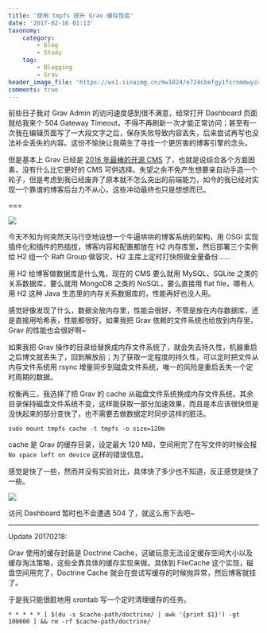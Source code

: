 ```yaml
---
title: '使用 tmpfs 提升 Grav 缓存性能'
date: '2017-02-16 01:13'
taxonomy:
    category:
        - blog
        - Study
    tag:
        - Blogging
        - Grav
header_image_file: 'https://ws1.sinaimg.cn/mw1024/e724cbefgy1fcrnmmwyzcj21840m4tjp'
comments: true
---
```


前些日子我对 Grav Admin 的访问速度感到很不满意，经常打开 Dashboard 页面就给我来个 504 Gateway Timeout，不得不再刷新一次才能正常访问；甚至有一次我在编辑页面写了一大段文字之后，保存失败导致内容丢失，后来尝试再写也没法补全丢失的内容。这份不愉快让我萌生了寻找一个更厉害的博客引擎的念头。

但是基本上 Grav 已经是 [2016 年最棒的开源 CMS][1] 了，也就是说综合各个方面因素，没有什么比它更好的 CMS  可供选择。失望之余不免产生想要亲自动手造一个轮子，但是考虑到我已经废弃了原本就不怎么突出的前端能力，如今的我已经对实现一个靠谱的博客后台力不从心，这些冲动最终也只是想想而已。

===

![](https://ws1.sinaimg.cn/large/e724cbefgy1fcrnq75atej20u602k74n)

今天不知为何突然天马行空地设想一个牛逼哄哄的博客系统的架构，用 OSGi 实现插件化和插件的热插拔，博客内容和配置都放在 H2 内存库里，然后部署三个实例给 H2 组一个 Raft Group 做容灾，H2 主库上定时打快照做全量备份……

用 H2 给博客做数据库是什么鬼，现在的 CMS 要么就用 MySQL、SQLite 之类的关系数据库，要么就用 MongoDB 之类的 NoSQL，要么直接用 flat file，哪有人用 H2 这种 Java 生态里的内存关系数据库的，性能再好也没人用。

感觉好像发现了什么，数据全放内存里，性能会很好，不管是放在内存数据库，还是直接用哈希表，性能都很好。如果我把 Grav 依赖的文件系统也给放到内存里，Grav 的性能也会很好啊~

如果我把 Grav 操作的目录给替换成内存文件系统了，就会失去持久性，机器重启之后博文就丢失了，回到解放前；为了获取一定程度的持久性，可以定时把文件从内存文件系统用 rsync 增量同步到磁盘文件系统，唯一的风险是重启丢失一个定时周期的数据。

权衡再三，我选择了把 Grav 的 cache 从磁盘文件系统换成内存文件系统，其余目录保持磁盘文件系统不变，这样能获取一部分加速效果，而且是本应该很快但是没快起来的部分变快了，也不需要去做数据定时同步这样的脏活。

```
sudo mount tmpfs cache -t tmpfs -o size=120m
```

cache 是 Grav 的缓存目录，设定最大 120 MB，空间用完了在写文件的时候会报 `No space left on device` 这样的错误信息。

感觉是快了一些，然而并没有实验对比，具体快了多少也不知道，反正感觉是快了一些。

![](https://ws1.sinaimg.cn/large/e724cbefgy1fcrnrum85dj20wj04ajsg)

访问 Dashboard 暂时也不会遭遇 504 了，就这么用下去吧~

---

Update 20170218:

Grav 使用的缓存封装是 Doctrine Cache，这破玩意无法设定缓存空间大小以及缓存淘汰策略，这些全靠具体的缓存实现来做。具体到 FileCache 这个实现，磁盘空间用完了，Doctrine Cache 就会在尝试写缓存的时候抛异常，然后博客就挂了。

于是我只能很脏地用 crontab 写一个定时清理缓存的任务。

```
* * * * * [ $(du -s $cache-path/doctrine/ | awk '{print $1}') -gt 100000 ] && rm -rf $cache-path/doctrine/
```


[1]: https://www.cmscritic.com/the-winner-of-best-open-source-cms-for-2016-is-grav/